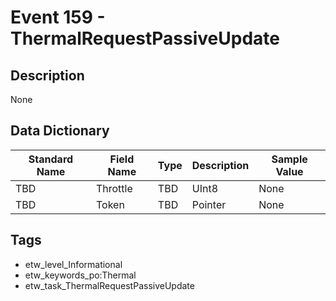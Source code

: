 # Event 159 - ThermalRequestPassiveUpdate

## Description
None

## Data Dictionary
|Standard Name|Field Name|Type|Description|Sample Value|
|---|---|---|---|---|
|TBD|Throttle|TBD|UInt8|None|None|
|TBD|Token|TBD|Pointer|None|None|

## Tags
* etw_level_Informational
* etw_keywords_po:Thermal
* etw_task_ThermalRequestPassiveUpdate